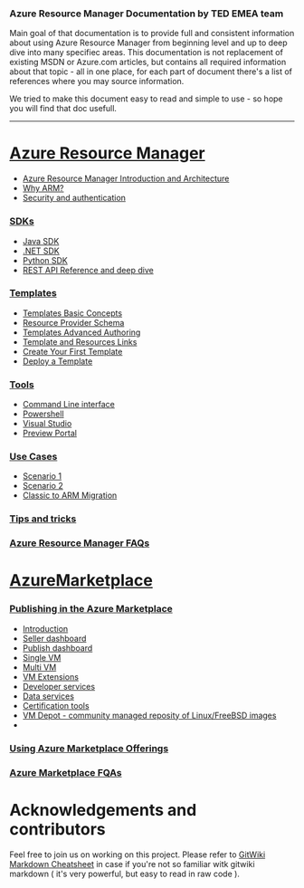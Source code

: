 ### Azure Resource Manager Documentation by TED EMEA team

Main goal of that documentation is to provide full and consistent information about using Azure Resource Manager from beginning level and up to deep dive into many specifiec areas. This documentation is not replacement of existing MSDN or Azure.com articles, but contains all required information
about that topic - all in one place, for each part of document there's a list of references where you may source information.

We tried to make this document easy to read and simple to use - so hope you will find that doc usefull.

---

# [Azure Resource Manager](ARM/README.md)  
 * [Azure Resource Manager Introduction and Architecture](ARM/Introduction.md)
 * [Why ARM?](ARM/Benefits.md)
 * [Security and authentication](ARM/Security.md)

### [SDKs](ARM/SDKs/README.md)
 * [Java SDK](ARM/SDKs/Java-sdk.md)
 * [.NET SDK](ARM/SDKs/Net-sdk.md)
 * [Python SDK](ARM/SDKs/Python-sdk.md)
 * [REST API Reference and deep dive](ARM/SDKs/Rest-api.md)

### [Templates](ARM/Templates/README.md)
 * [Templates Basic Concepts](ARM/Templates/Templates_Basics.md)
 * [Resource Provider Schema](ARM/Templates/resources_schema.md)
 * [Templates Advanced Authoring](ARM/Templates/Template_Advanced_Authoring.md)
 * [Template and Resources Links](ARM/Templates/Template_links.md)
 * [Create Your First Template](ARM/Templates/My_First_Template.md)
 * [Deploy a Template](ARM/Templates/Template_Deploy.md)

### [Tools](Tools/README.md)

 * [Command Line interface](Tools/CLI.md)
 * [Powershell](Tools/Powershell.md)
 * [Visual Studio](Tools/Visual-studio.md)
 * [Preview Portal](Tools/Portal.md)

### [Use Cases](use-cases/README.md)
  * [Scenario 1](Use-cases/Scenario-1.md)
  * [Scenario 2](Use-cases/Scenario-2.md)
  * [Classic to ARM Migration](Use-cases/classic2ARM_Migration.md)

### [Tips and tricks](Tips-and-tricks/README.md)

### [Azure Resource Manager FAQs](arm_faq.md)

# [AzureMarketplace](Marketplace/README.md)

### [Publishing in the Azure Marketplace](Marketplace/publishing_azure_mp.md)
 * [Introduction](Marketplace/Introduction.md)
 * [Seller dashboard](Marketplace/Seller-dashboard.md)
 * [Publish dashboard](Marketplace/Publish-dashboard.md)
 * [Single VM](Marketplace/Single-vm.md)
 * [Multi VM](Marketplace/Multi-vm.md)
 * [VM Extensions](Marketplace/VM-extensions.md)
 * [Developer services](Marketplace/Developer-services.md)
 * [Data services](Marketplace/Data-services.md)
 * [Certification tools](Marketplace/Azure-certification-tool.md)
 * [VM Depot - community managed reposity of Linux/FreeBSD images](Marketplace/VM-depot.md)
 * 
 
### [Using Azure Marketplace Offerings](Marketplace/using_azure_mp.md)
### [Azure Marketplace FQAs](Marketplace/mp_faq.md)

# Acknowledgements and contributors

Feel free to join us on working on this project. Please refer to [GitWiki Markdown Cheatsheet](https://github.com/adam-p/markdown-here/wiki/Markdown-Cheatsheet) in case
if you're not so familiar witk gitwiki markdown ( it's very powerful, but easy to read in raw code ).
